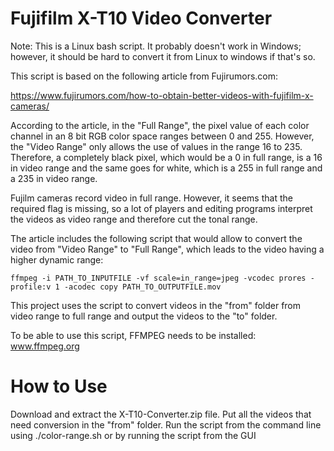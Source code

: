 # Fujifilm X-T10 Video Converter

Note: This is a Linux bash script. It probably doesn't work in Windows; however, it should be hard to convert it from Linux to windows if that's so.

This script is based on the following article from Fujirumors.com:

https://www.fujirumors.com/how-to-obtain-better-videos-with-fujifilm-x-cameras/

According to the article, in the "Full Range", the pixel value of each color channel in an 8 bit RGB color space ranges between 0 and 255. However, the "Video Range" only allows the use of values in the range 16 to 235. Therefore, a completely black pixel, which would be a 0 in full range, is a 16 in video range and the same goes for white, which is a 255 in full range and a 235 in video range.

Fujilm cameras record video in full range. However, it seems that the required flag is missing, so a lot of players and editing programs interpret the videos as video range and therefore cut the tonal range.

The article includes the following script that would allow to convert the video from "Video Range" to "Full Range", which leads to the video having a higher dynamic range:

    ffmpeg -i PATH_TO_INPUTFILE -vf scale=in_range=jpeg -vcodec prores -profile:v 1 -acodec copy PATH_TO_OUTPUTFILE.mov

This project uses the script to convert videos in the "from" folder from video range to full range and output the videos to the "to" folder.

To be able to use this script, FFMPEG needs to be installed: www.ffmpeg.org

# How to Use

Download and extract the X-T10-Converter.zip file.
Put all the videos that need conversion in the "from" folder.
Run the script from the command line using ./color-range.sh or by running the script from the GUI
